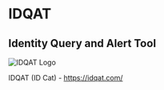# IDQAT
## Identity Query and Alert Tool

![IDQAT Logo](https://idqat.com/images/grey-idqat.png)

IDQAT (ID Cat) - https://idqat.com/
